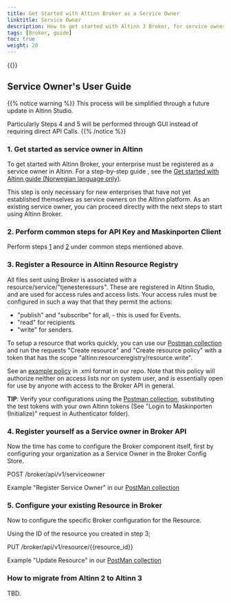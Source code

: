 ```yaml
---
title: Get Started with Altinn Broker as a Service Owner
linktitle: Service Owner
description: How to get started with Altinn 3 Broker, for service owners
tags: [Broker, guide]
toc: true
weight: 20
---
```


{{<children />}}

## Service Owner's User Guide

{{% notice warning  %}}
This process will be simplified through a future update in Altinn Studio.

Particularly Steps 4 and 5 will be performed through GUI instead of requiring direct API Calls.
{{% /notice %}}

### 1. Get started as service owner in Altinn

To get started with Altinn Broker, your enterprise must be registered as a service owner in Altinn. For a step-by-step guide , see the
[Get started with Altinn guide (Norwegian language only)](https://www.altinndigital.no/kom-i-gang/guide-kom-i-gang-med-altinn/).

This step is only necessary for new enterprises that have not yet established themselves as service owners on the Altinn platform. As an existing service owner, you can proceed directly with the next steps to start using Altinn Broker.

### 2. Perform common steps for API Key and Maskinporten Client

Perform steps [1](#1-get-an-altinn-broker-api-key) and [2](#2-register-your-maskinporten-client-with-correct-scopes) under common steps mentioned above.

### 3. Register a Resource in Altinn Resource Registry

All files sent using Broker is associated with a resource/service/"tjenesteressurs". These are registered in Altinn Studio, and are used for access rules and access lists.
Your access rules must be configured in such a way that that they permit the actions:

- "publish" and "subscribe" for all, - this is used for Events.
- "read" for recipients
- "write" for senders.

To setup a resource that works quickly, you can use our [Postman collection](https://github.com/Altinn/altinn-broker/blob/main/altinn3-broker-postman-collection.json) and run the requests "Create resource" and "Create resource policy" with a token that has the scope "altinn:resourceregistry/resource.write".

See an [example policy](https://github.com/Altinn/altinn-broker/blob/main/Test/Altinn.Broker.Tests/Data/BasePolicy.xml) in .xml format in our repo. Note that this policy will authorize neither on access lists nor on system user, and is essentially open for use by anyone with access to the Broker API in general.

**TIP**: Verify your configurations using the [Postman collection](https://github.com/Altinn/altinn-broker/blob/main/altinn3-broker-postman-collection.json), substituting the test tokens with your own Altinn tokens (See "Login to Maskinporten (Initialize)" request in Authenticator folder).

### 4. Register yourself as a Service owner in Broker API

Now the time has come to configure the Broker component itself, first by configuring your organization as a Service Owner in the Broker Config Store.

POST /broker/api/v1/serviceowner

Example "Register Service Owner" in our [PostMan collection](https://github.com/Altinn/altinn-broker/blob/main/altinn3-broker-postman-collection.json)

### 5. Configure your existing Resource in Broker

Now to configure the specific Broker configuration for the Resource.

Using the ID of the resource you created in step 3;

PUT /broker/api/v1/resource/{{resource_id}}

Example "Update Resource" in our [PostMan collection](https://github.com/Altinn/altinn-broker/blob/main/altinn3-broker-postman-collection.json)

### How to migrate from  Altinn 2 to Altinn 3

TBD.
